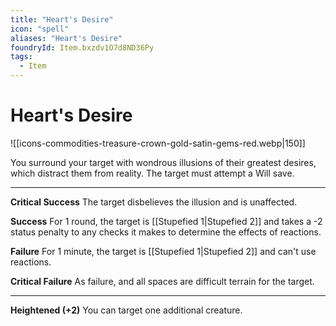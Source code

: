 ```yaml
---
title: "Heart's Desire"
icon: "spell"
aliases: "Heart's Desire"
foundryId: Item.bxzdv1O7d8ND36Py
tags:
  - Item
---
```


# Heart's Desire
![[icons-commodities-treasure-crown-gold-satin-gems-red.webp|150]]

You surround your target with wondrous illusions of their greatest desires, which distract them from reality. The target must attempt a Will save.

* * *

**Critical Success** The target disbelieves the illusion and is unaffected.

**Success** For 1 round, the target is [[Stupefied 1|Stupefied 2]] and takes a -2 status penalty to any checks it makes to determine the effects of reactions.

**Failure** For 1 minute, the target is [[Stupefied 1|Stupefied 2]] and can't use reactions.

**Critical Failure** As failure, and all spaces are difficult terrain for the target.

* * *

**Heightened (+2)** You can target one additional creature.
